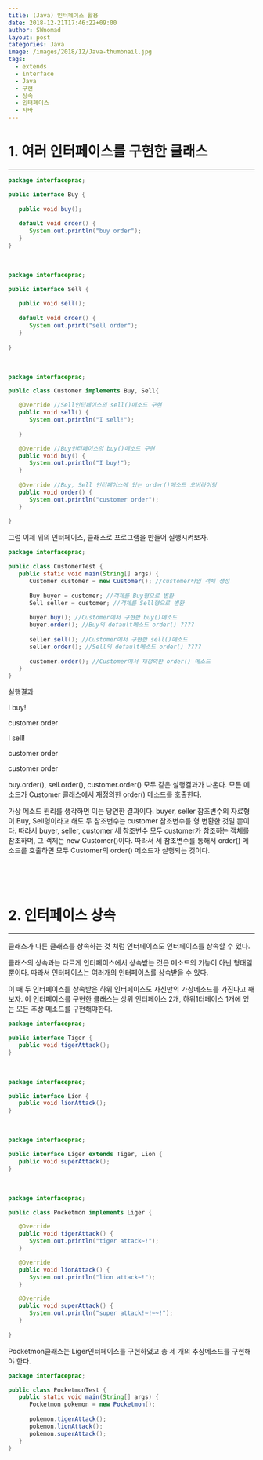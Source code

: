 ```yaml
---
title: (Java) 인터페이스 활용
date: 2018-12-21T17:46:22+09:00
author: SWnomad
layout: post
categories: Java
image: /images/2018/12/Java-thumbnail.jpg
tags:
  - extends
  - interface
  - Java
  - 구현
  - 상속
  - 인터페이스
  - 자바
---
```

# 1. 여러 인터페이스를 구현한 클래스

* * *

~~~ java
package interfaceprac;

public interface Buy {
   
   public void buy();
   
   default void order() {
      System.out.println("buy order");
   }
}
~~~

&nbsp;

~~~ java
package interfaceprac;

public interface Sell {
   
   public void sell();
   
   default void order() {
      System.out.print("sell order");
   }
   
}
~~~

&nbsp;

~~~ java
package interfaceprac;

public class Customer implements Buy, Sell{

   @Override //Sell인터페이스의 sell()메소드 구현
   public void sell() {
      System.out.println("I sell!");
      
   }

   @Override //Buy인터페이스의 buy()메소드 구현
   public void buy() {
      System.out.println("I buy!");
   }
   
   @Override //Buy, Sell 인터페이스에 있는 order()메소드 오버라이딩
   public void order() {
      System.out.println("customer order");
   }
   
}
~~~

그럼 이제 위의 인터페이스, 클래스로 프로그램을 만들어 실행시켜보자.

~~~ java
package interfaceprac;

public class CustomerTest {
   public static void main(String[] args) {
      Customer customer = new Customer(); //customer타입 객체 생성
      
      Buy buyer = customer; //객체를 Buy형으로 변환
      Sell seller = customer; //객체를 Sell형으로 변환
      
      buyer.buy(); //Customer에서 구현한 buy()메소드
      buyer.order(); //Buy의 default메소드 order() ????
      
      seller.sell(); //Customer에서 구현한 sell()메소드
      seller.order(); //Sell의 default메소드 order() ????
      
      customer.order(); //Customer에서 재정의한 order() 메소드
   }
}
~~~

실행결과

I buy!


customer order


I sell!


customer order


customer order


 buy.order(), sell.order(), customer.order() 모두 같은 실행결과가 나온다. 모든 메소드가 Customer 클래스에서 재정의한 order() 메소드를 호출한다.

가상 메소드 원리를 생각하면 이는 당연한 결과이다. buyer, seller 참조변수의 자료형이 Buy, Sell형이라고 해도 두 참조변수는 customer 참조변수를 형 변환한 것일 뿐이다. 따라서 buyer, seller, customer 세 참조변수 모두 customer가 참조하는 객체를 참조하며, 그 객체는 new Customer()이다. 따라서 세 참조변수를 통해서 order() 메소드를 호출하면 모두 Customer의 order() 메소드가 실행되는 것이다.

&nbsp;

&nbsp;

# 2. 인터페이스 상속

* * *

클래스가 다른 클래스를 상속하는 것 처럼 인터페이스도 인터페이스를 상속할 수 있다.

클래스의 상속과는 다르게 인터페이스에서 상속받는 것은 메소드의 기능이 아닌 형태일 뿐이다. 따라서 인터페이스는 여러개의 인터페이스를 상속받을 수 있다.

이 때 두 인터페이스를 상속받은 하위 인터페이스도 자신만의 가상메소드를 가진다고 해보자. 이 인터페이스를 구현한 클래스는 상위 인터페이스 2개, 하위1터페이스 1개에 있는 모든 추상 메소드를 구현해야한다.

~~~ java
package interfaceprac;

public interface Tiger {
   public void tigerAttack();
}
~~~

&nbsp;

~~~ java
package interfaceprac;

public interface Lion {
   public void lionAttack();
}
~~~

&nbsp;

~~~ java
package interfaceprac;

public interface Liger extends Tiger, Lion {
   public void superAttack();
}
~~~

&nbsp;

~~~ java
package interfaceprac;

public class Pocketmon implements Liger {

   @Override
   public void tigerAttack() {
      System.out.println("tiger attack~!");
   }

   @Override
   public void lionAttack() {
      System.out.println("lion attack~!");
   }

   @Override
   public void superAttack() {
      System.out.println("super attack!~!~~!");
   }
   
}
~~~

Pocketmon클래스는 Liger인터페이스를 구현하였고 총 세 개의 추상메소드를 구현해야 한다.

~~~ java
package interfaceprac;

public class PocketmonTest {
   public static void main(String[] args) {
      Pocketmon pokemon = new Pocketmon();
      
      pokemon.tigerAttack();
      pokemon.lionAttack();
      pokemon.superAttack();
   }
}
~~~

&nbsp;